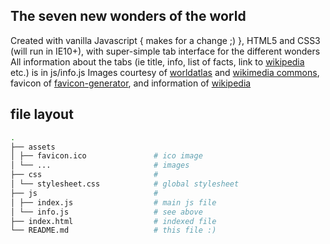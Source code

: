 ## The seven new wonders of the world

Created with vanilla Javascript { makes for a change ;) }, HTML5 and CSS3 (will run in IE10+), with super-simple tab interface for the different wonders  
All information about the tabs (ie title, info, list of facts, link to [wikipedia](https://www.wikipedia.org) etc.) is in js/info.js
Images courtesy of [worldatlas](https://www.worldatlas.com/articles/the-7-wonders-of-the-world.html) and [wikimedia commons](https://commons.wikimedia.org/wiki/Category:Images), favicon of [favicon-generator](https://www.favicon-generator.org/search/---/7), and information of [wikipedia](https://www.wikipedia.org)


## file layout
```bash
.
├── assets
│ ├── favicon.ico               # ico image
│ └── ...                       # images
├── css                         #
│ └── stylesheet.css            # global stylesheet
├── js                          #
│ ├── index.js                  # main js file
│ └── info.js                   # see above
├── index.html                  # indexed file
└── README.md                   # this file :)
